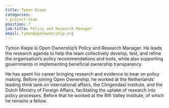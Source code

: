```yaml
---
title: Tymon Kiepe
categories:
- project-team
position: 7
job-title: Policy and Research Manager
email: tymon@openownership.org
---
```


Tymon Kiepe is Open Ownership’s Policy and Research Manager. He leads the research agenda to help the team collectively develop, test, and refine the organisation’s policy recommendations and tools, while also supporting governments in implementing beneficial ownership transparency.

He has spent his career bringing research and evidence to bear on policy making. Before joining Open Ownership, he worked at the Netherlands’ leading think tank on international affairs, the Clingendael Institute, and the Dutch Ministry of Foreign Affairs, facilitating the uptake of research into policy processes. Before that he worked at the Rift Valley Institute, of which he remains a fellow.